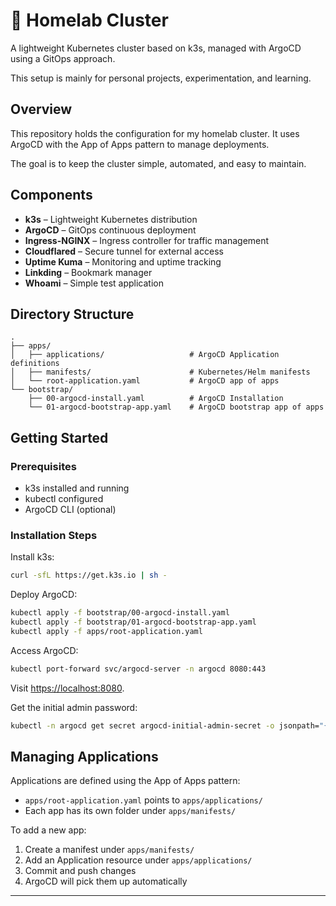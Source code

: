 # 🏡 Homelab Cluster

A lightweight Kubernetes cluster based on k3s, managed with ArgoCD using a GitOps approach.

This setup is mainly for personal projects, experimentation, and learning.

## Overview

This repository holds the configuration for my homelab cluster. It uses ArgoCD with the App of Apps pattern to manage deployments.

The goal is to keep the cluster simple, automated, and easy to maintain.

## Components

- **k3s** – Lightweight Kubernetes distribution
- **ArgoCD** – GitOps continuous deployment
- **Ingress-NGINX** – Ingress controller for traffic management
- **Cloudflared** – Secure tunnel for external access
- **Uptime Kuma** – Monitoring and uptime tracking
- **Linkding** – Bookmark manager
- **Whoami** – Simple test application

## Directory Structure

```
.
├── apps/
│   ├── applications/                   # ArgoCD Application definitions
│   ├── manifests/                      # Kubernetes/Helm manifests
│   └── root-application.yaml           # ArgoCD app of apps
└── bootstrap/
    ├── 00-argocd-install.yaml          # ArgoCD Installation
    └── 01-argocd-bootstrap-app.yaml    # ArgoCD bootstrap app of apps
```

## Getting Started

### Prerequisites

- k3s installed and running
- kubectl configured
- ArgoCD CLI (optional)

### Installation Steps

Install k3s:

```bash
curl -sfL https://get.k3s.io | sh -
```

Deploy ArgoCD:

```bash
kubectl apply -f bootstrap/00-argocd-install.yaml
kubectl apply -f bootstrap/01-argocd-bootstrap-app.yaml
kubectl apply -f apps/root-application.yaml
```

Access ArgoCD:

```bash
kubectl port-forward svc/argocd-server -n argocd 8080:443
```

Visit [https://localhost:8080](https://localhost:8080).

Get the initial admin password:

```bash
kubectl -n argocd get secret argocd-initial-admin-secret -o jsonpath="{.data.password}" | base64 -d
```

## Managing Applications

Applications are defined using the App of Apps pattern:

- `apps/root-application.yaml` points to `apps/applications/`
- Each app has its own folder under `apps/manifests/`

To add a new app:

1. Create a manifest under `apps/manifests/`
2. Add an Application resource under `apps/applications/`
3. Commit and push changes
4. ArgoCD will pick them up automatically

---
